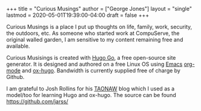+++
title = "Curious Musings"
author = ["George Jones"]
layout = "single"
lastmod = 2020-05-01T19:39:00-04:00
draft = false
+++

Curious Musings is a place I put up thoughts on life, family, work,
security, the outdoors, etc.   As someone who started work at
CompuServe, the original walled garden, I am sensitive to my content
remaining free and available.

Curious Musisings is created with [Hugo Go](https://gohugo.io/), a free open-source site
generator. It is designed and authored on a free Linux OS using [Emacs](https://www.gnu.org/software/emacs/)
[org-mode](https://orgmode.org/) and [ox-hugo](https://ox-hugo.scripter.co/).  Bandwidth is currently supplied free of charge
by Github.

I am grateful to Josh Rollins for his [TAONAW](https://joshrollinswrites.com/) blog which I used as a
model/too for learning Hugo and ox-hugo.  The source can be found
<https://github.com/jarss/>
